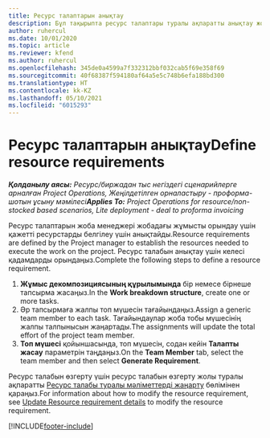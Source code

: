 ```yaml
---
title: Ресурс талаптарын анықтау
description: Бұл тақырыпта ресурс талаптары туралы ақпаратты анықтау жолы туралы ақпарат берілген.
author: ruhercul
ms.date: 10/01/2020
ms.topic: article
ms.reviewer: kfend
ms.author: ruhercul
ms.openlocfilehash: 345de0a4599a7f332312bbf032cab5f69e358f69
ms.sourcegitcommit: 40f68387f594180af64a5e5c748b6efa188bd300
ms.translationtype: HT
ms.contentlocale: kk-KZ
ms.lasthandoff: 05/10/2021
ms.locfileid: "6015293"
---
```

# <a name="define-resource-requirements"></a><span data-ttu-id="d8006-103">Ресурс талаптарын анықтау</span><span class="sxs-lookup"><span data-stu-id="d8006-103">Define resource requirements</span></span>

<span data-ttu-id="d8006-104">_**Қолданылу аясы:** Ресурс/биржадан тыс негіздегі сценарийлерге арналған Project Operations, Жеңілдетілген орналастыру - проформа-шотын ұсыну мәмілесі_</span><span class="sxs-lookup"><span data-stu-id="d8006-104">_**Applies To:** Project Operations for resource/non-stocked based scenarios, Lite deployment - deal to proforma invoicing_</span></span>

<span data-ttu-id="d8006-105">Ресурс талаптарын жоба менеджері жобадағы жұмысты орындау үшін қажетті ресурстарды белгілеу үшін анықтайды.</span><span class="sxs-lookup"><span data-stu-id="d8006-105">Resource requirements are defined by the Project manager to establish the resources needed to execute the work on the project.</span></span> <span data-ttu-id="d8006-106">Ресурс талабын анықтау үшін келесі қадамдарды орындаңыз.</span><span class="sxs-lookup"><span data-stu-id="d8006-106">Complete the following steps to define a resource requirement.</span></span>

1.  <span data-ttu-id="d8006-107">**Жұмыс декомпозициясының құрылымында** бір немесе бірнеше тапсырма жасаңыз.</span><span class="sxs-lookup"><span data-stu-id="d8006-107">In the **Work breakdown structure**, create one or more tasks.</span></span>
2.  <span data-ttu-id="d8006-108">Әр тапсырмаға жалпы топ мүшесін тағайындаңыз.</span><span class="sxs-lookup"><span data-stu-id="d8006-108">Assign a generic team member to each task.</span></span> <span data-ttu-id="d8006-109">Тағайындаулар жоба тобы мүшесінің жалпы талпынысын жаңартады.</span><span class="sxs-lookup"><span data-stu-id="d8006-109">The assignments will update the total effort of the project team member.</span></span>
3.  <span data-ttu-id="d8006-110">**Топ мүшесі** қойыншасында, топ мүшесін, содан кейін **Талапты жасау** параметрін таңдаңыз.</span><span class="sxs-lookup"><span data-stu-id="d8006-110">On the **Team Member** tab, select the team member and then select **Generate Requirement**.</span></span>

<span data-ttu-id="d8006-111">Ресурс талабын өзгерту үшін ресурс талабын өзгерту жолы туралы ақпаратты [ Ресурс талабы туралы мәліметтерді жаңарту](define-resource-requirements.md) бөлімінен қараңыз.</span><span class="sxs-lookup"><span data-stu-id="d8006-111">For information about how to modify the resource requirement, see [Update Resource requirement details](define-resource-requirements.md) to modify the resource requirement.</span></span>

[!INCLUDE[footer-include](../includes/footer-banner.md)]